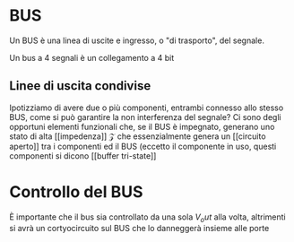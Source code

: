 # BUS
Un BUS è una linea di uscite e ingresso, o "di trasporto", del segnale.

Un bus a 4 segnali è un collegamento a 4 bit


## Linee di uscita condivise
Ipotizziamo di avere due o più componenti, entrambi connesso allo stesso BUS, come si può garantire la non interferenza del segnale? Ci sono degli opportuni elementi funzionali che, se il BUS è impegnato, generano uno stato di alta [[impedenza]] $\mathcal{Z}$ che essenzialmente genera un [[circuito aperto]] tra i componenti ed il BUS (eccetto il componente in uso, questi componenti si dicono [[buffer tri-state]]


# Controllo del BUS
È importante che il bus sia controllato da una sola $V_out$ alla volta, altrimenti si avrà un cortyocircuito sul BUS che lo danneggerà insieme alle porte